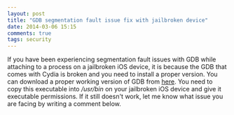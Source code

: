 ```yaml
---
layout: post
title: "GDB segmentation fault issue fix with jailbroken device"
date: 2014-03-06 15:15
comments: true
tags: security
---
```


If you have been experiencing segmentation fault issues with GDB while attaching to a process on a jailbroken iOS device, it is because the GDB that comes with Cydia is broken and you need to install a proper version. You can download a proper working version of GDB from [here](https://dl.dropboxusercontent.com/u/34557464/gdb). You need to copy this executable into _/usr/bin_ on your jailbroken iOS device and give it executable permissions. If it still doesn't work, let me know what issue you are facing by writing a comment below.